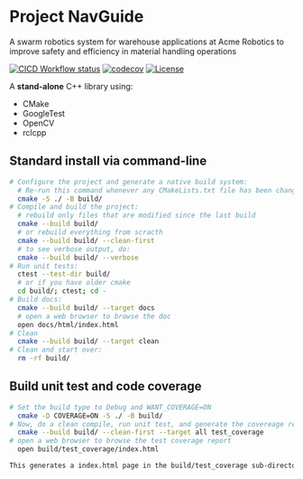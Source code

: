 # Project NavGuide
A swarm robotics system for warehouse applications at Acme Robotics to improve safety and efficiency in material handling operations     

[![CICD Workflow status](https://github.com/Uthappa13/nav_guide_project/actions/workflows/test.yml/badge.svg)](https://github.com/Uthappa13/nav_guide_project/actions/workflows/test.yml) [![codecov](https://codecov.io/gh/Uthappa13/nav_guide_project/branch/main/graph/badge.svg)](https://codecov.io/gh/Uthappa13/nav_guide_project) [![License](https://img.shields.io/badge/license-MIT-blue.svg)](LICENSE)

A **stand-alone** C++ library using:

- CMake
- GoogleTest
- OpenCV
- rclcpp

## Standard install via command-line
```bash
# Configure the project and generate a native build system:
  # Re-run this command whenever any CMakeLists.txt file has been changed.
  cmake -S ./ -B build/
# Compile and build the project:
  # rebuild only files that are modified since the last build
  cmake --build build/
  # or rebuild everything from scracth
  cmake --build build/ --clean-first
  # to see verbose output, do:
  cmake --build build/ --verbose
# Run unit tests:
  ctest --test-dir build/
  # or if you have older cmake
  cd build/; ctest; cd -
# Build docs:
  cmake --build build/ --target docs
  # open a web browser to browse the doc
  open docs/html/index.html
# Clean
  cmake --build build/ --target clean
# Clean and start over:
  rm -rf build/
```

 
## Build unit test and code coverage

```bash
# Set the build type to Debug and WANT_COVERAGE=ON
  cmake -D COVERAGE=ON -S ./ -B build/
# Now, do a clean compile, run unit test, and generate the covereage report
  cmake --build build/ --clean-first --target all test_coverage
# open a web browser to browse the test coverage report
  open build/test_coverage/index.html

This generates a index.html page in the build/test_coverage sub-directory that can be viewed locally in a web browser.
```

